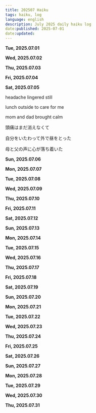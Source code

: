 ```yaml
---
title: 202507 Haiku
tags: haiku, log
language: english
description: July 2025 daily haiku log
date:published: 2025-07-01
date:updated:
---
```


**Tue, 2025.07.01**

**Wed, 2025.07.02**

**Thu, 2025.07.03**

**Fri, 2025.07.04**

**Sat, 2025.07.05**

headache lingered still

lunch outside to care for me

mom and dad brought calm


頭痛はまだ消えなくて

自分をいたわって外で昼をとった

母と父の声に心が落ち着いた


**Sun, 2025.07.06**

**Mon, 2025.07.07**

**Tue, 2025.07.08**

**Wed, 2025.07.09**

**Thu, 2025.07.10**

**Fri, 2025.07.11**

**Sat, 2025.07.12**

**Sun, 2025.07.13**

**Mon, 2025.07.14**

**Tue, 2025.07.15**

**Wed, 2025.07.16**

**Thu, 2025.07.17**

**Fri, 2025.07.18**

**Sat, 2025.07.19**

**Sun, 2025.07.20**

**Mon, 2025.07.21**

**Tue, 2025.07.22**

**Wed, 2025.07.23**

**Thu, 2025.07.24**

**Fri, 2025.07.25**

**Sat, 2025.07.26**

**Sun, 2025.07.27**

**Mon, 2025.07.28**

**Tue, 2025.07.29**

**Wed, 2025.07.30**

**Thu, 2025.07.31**
